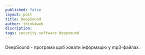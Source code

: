 ```yaml
---
published: false
layout: post
title: DeepSound 
author: think4web
discription:
tags: security software deepsound
---
```


DeepSound - програма щоб ховати інформацію у mp3-файлах.
